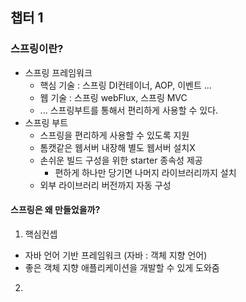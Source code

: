 ## 챕터 1 
### 스프링이란?
- 스프링 프레임워크
  - 핵심 기술 : 스프링 DI컨테이너, AOP, 이벤트 ...
  -  웹 기술 : 스프링 webFlux, 스프링 MVC
  - ... 스프링부트를 통해서 편리하게 사용할 수 있다.
- 스프링 부트
  - 스프링을 편리하게 사용할 수 있도록 지원
  - 톰캣같은 웹서버 내장해 별도 웹서버 설치X
  - 손쉬운 빌드 구성을 위한 starter 종속성 제공
    - 편하게 하나만 당기면 나머지 라이브러리까지 설치
  - 외부 라이브러리 버전까지 자동 구성
#### 스프링은 왜 만들었을까?
1. 핵심컨셉
  - 자바 언어 기반 프레임워크 (자바 : 객체 지향 언어)
  - 좋은 객체 지향 애플리케이션을 개발할 수 있게 도와줌
2. 
